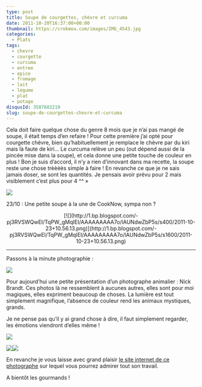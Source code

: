 ```yaml
---
type: post
title: Soupe de courgettes, chèvre et curcuma
date: 2011-10-20T16:37:00+00:00
thumbnail: https://crokmou.com/images/IMG_4543.jpg
categories:
  - Plats
tags:
  - chevre
  - courgette
  - curcuma
  - entree
  - epice
  - fromage
  - lait
  - legume
  - plat
  - potage
disqusId: 3587683219
slug: soupe-de-courgettes-chevre-et-curcuma
---
```


Cela doit faire quelque chose du genre 8 mois que je n’ai pas mangé de soupe, il était temps d’en refaire ! Pour cette première j’ai opté pour courgette chèvre, bien qu’habituellement je remplace le chèvre par du kiri mais là faute de kiri… Le curcuma relève un peu (out dépend aussi de la pincée mise dans la soupe), et cela donne une petite touche de couleur en plus ! Bon je suis d’accord, il n’y a rien d’innovant dans ma recette, la soupe reste une chose trèèèès simple à faire ! En revanche ce que je ne sais jamais doser, se sont les quantités. Je pensais avoir prévu pour 2 mais visiblement c’est plus pour 4 ^^ »

![](http://4.bp.blogspot.com/-J7MHt7RG5no/TqmZ-41iEbI/AAAAAAAAA_8/1LwYKS_QGEw/s1600/Soupe.jpg)

23/10 : Une petite soupe à la une de CookNow, sympa non ?

<div style="clear: both; text-align: center;">[![](http://1.bp.blogspot.com/-pj3RVSWQwEI/TqPW_gMqIEI/AAAAAAAAA7o/lAUNdwZbP5s/s400/2011-10-23+10.56.13.png)](http://1.bp.blogspot.com/-pj3RVSWQwEI/TqPW_gMqIEI/AAAAAAAAA7o/lAUNdwZbP5s/s1600/2011-10-23+10.56.13.png)

</div>

__________

Passons à la minute photographie :

[![](http://4.bp.blogspot.com/-Xq90KiO-5fk/TqA-HyDoowI/AAAAAAAAA2k/RKewS1NEVqA/s640/2011-10-20+17.25.09.png)](http://4.bp.blogspot.com/-Xq90KiO-5fk/TqA-HyDoowI/AAAAAAAAA2k/RKewS1NEVqA/s1600/2011-10-20+17.25.09.png)

Pour aujourd’hui une petite présentation d’un photographe animalier : Nick Brandt. Ces photos là ne ressemblent à aucunes autres, elles sont pour moi magiques, elles expriment beaucoup de choses. La lumière est tout simplement magnifique, l’absence de couleur rend les animaux mystiques, grands.

Je ne pense pas qu’il y ai grand chose à dire, il faut simplement regarder, les émotions viendront d’elles même !

[![](http://2.bp.blogspot.com/-iL3g95FABHw/TqA_XJDE2EI/AAAAAAAAA2s/hD9nB97Cplk/s640/2011-10-20+17.25.53.png)](http://2.bp.blogspot.com/-iL3g95FABHw/TqA_XJDE2EI/AAAAAAAAA2s/hD9nB97Cplk/s1600/2011-10-20+17.25.53.png)

[![](http://1.bp.blogspot.com/-RX0H44dL3jU/TqA_Z5pRG2I/AAAAAAAAA20/2awl02xjmzg/s320/2011-10-20+17.31.01.png)](http://1.bp.blogspot.com/-RX0H44dL3jU/TqA_Z5pRG2I/AAAAAAAAA20/2awl02xjmzg/s1600/2011-10-20+17.31.01.png)[![](http://3.bp.blogspot.com/-1alX3W3AIvI/TqA_cLXEWhI/AAAAAAAAA28/82VrQ4Uqo1k/s320/2011-10-20+17.32.07.png)](http://3.bp.blogspot.com/-1alX3W3AIvI/TqA_cLXEWhI/AAAAAAAAA28/82VrQ4Uqo1k/s1600/2011-10-20+17.32.07.png)

En revanche je vous laisse avec grand plaisir [le site internet de ce photographe](http://www.nickbrandt.com/) sur lequel vous pourrez admirer tout son travail.

A bientôt les gourmands !